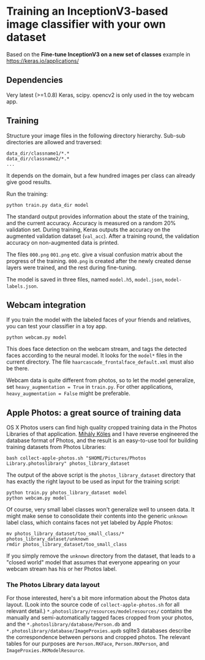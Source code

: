 # Training an InceptionV3-based image classifier with your own dataset

Based on the **Fine-tune InceptionV3 on a new set of classes** example in https://keras.io/applications/

## Dependencies

Very latest (>=1.0.8) Keras, scipy. opencv2 is only used in the toy webcam app.

## Training

Structure your image files in the following directory hierarchy. Sub-sub directories are
allowed and traversed:

```
data_dir/classname1/*.*
data_dir/classname2/*.*
...
```

It depends on the domain, but a few hundred images per class can already give good results.

Run the training:

```
python train.py data_dir model
```

The standard output provides information about the state of the training, and the current accuracy.
Accuracy is measured on a random 20% validation set. During training, Keras outputs the accuracy on
the augmented validation dataset (`val_acc`). After a training round, the validation accuracy
on non-augmented data is printed.

The files `000.png` `001.png` etc. give a visual confusion matrix about the progress of the training.
`000.png` is created after the newly created dense layers were trained,
and the rest during fine-tuning.

The model is saved in three files, named `model.h5`, `model.json`, `model-labels.json`.

## Webcam integration

If you train the model with the labeled faces of your friends and relatives,
you can test your classifier in a toy app.

```
python webcam.py model
```

This does face detection on the webcam stream, and tags the detected faces according to the neural model.
It looks for the `model*` files in the current directory. The file `haarcascade_frontalface_default.xml`
must also be there.

Webcam data is quite different from photos, so to let the model generalize,
set `heavy_augmentation = True` in `train.py`. For other applications,
`heavy_augmentation = False` might be preferable.


## Apple Photos: a great source of training data

OS X Photos users can find high quality cropped training data in the Photos Libraries of that application.
[Mihály Köles](https://github.com/nyuwec) and I have reverse engineered the database format of Photos,
and the result is an easy-to-use tool for building training datasets from Photos Libraries:

```
bash collect-apple-photos.sh "$HOME/Pictures/Photos Library.photoslibrary" photos_library_dataset
```

The output of the above script is the `photos_library_dataset` directory
that has exactly the right layout to be used as input for the training script:

```
python train.py photos_library_dataset model
python webcam.py model
```

Of course, very small label classes won't generalize well to unseen data. It might make sense to
consolidate their contents into the generic `unknown` label class, which contains faces not yet
labeled by Apple Photos:

```
mv photos_library_dataset/too_small_class/* photos_library_dataset/unknown
rmdir photos_library_dataset/too_small_class
```

If you simply remove the `unknown` directory from the dataset, that leads to a "closed world"
model that assumes that everyone appearing on your webcam stream has his or her Photos label.


### The Photos Library data layout

For those interested, here's a bit more information about the Photos data layout. (Look into the
source code of `collect-apple-photos.sh` for all relevant detail.)
`*.photoslibrary/resources/modelresources/` contains the manually and semi-automatically tagged
faces cropped from your photos, and the `*.photoslibrary/database/Person.db` and
`*.photoslibrary/database/ImageProxies.apdb` sqlite3 databases describe the correspondence
between persons and cropped photos. The relevant tables for our purposes are
`Person.RKFace`, `Person.RKPerson`, and `ImageProxies.RKModelResource`.
